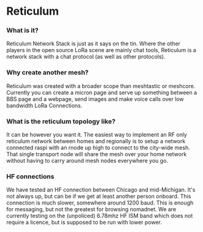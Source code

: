 # Reticulum
### What is it?
Reticulum Network Stack is just as it says on the tin. Where the other players in the open source LoRa scene are mainly chat tools, Reticulum is a network stack with a chat protocol (as well as other protocols). 
### Why create another mesh? 
Reticulum was created with a broader scope than meshtastic or meshcore. Currently you can create a micron page and serve up something between a BBS page and a webpage, send images and make voice calls over low bandwidth LoRa Connections.
### What is the reticulum topology like?
It can be however you want it. The easiest way to implement an RF only reticulum network between homes and regionally is to setup a network connected raspi with an rnode up high to connect to the city-wide mesh. That single transport node will share the mesh over your home network without having to carry around mesh nodes everywhere you go.
### HF connections
We have tested an HF connection between Chicago and mid-Michigan. It's not always up, but can be if we get at least another person onboard. This connection is much slower, somewhere around 1200 baud. This is enough for messaging, but not the greatest for browsing nomadnet. We are currently testing on the (unpoliced) 6.78mhz HF ISM band which does not require a licence, but is supposed to be run with lower power.
